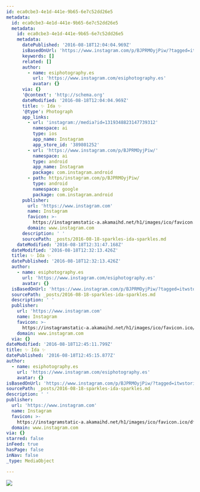 ```yaml
---
id: eca0cbe3-4e1d-441e-9b65-6e7c52dd26e5
metadata:
  id: eca0cbe3-4e1d-441e-9b65-6e7c52dd26e5
  metadata:
    id: eca0cbe3-4e1d-441e-9b65-6e7c52dd26e5
    metadata:
      datePublished: '2016-08-18T12:04:04.969Z'
      isBasedOnUrl: 'https://www.instagram.com/p/BJPRMOyjPiw/?tagged=itwstories'
      keywords: []
      related: []
      author:
        - name: esiphotography.es
          url: 'https://www.instagram.com/esiphotography.es'
          avatar: {}
      via: {}
      '@context': 'http://schema.org'
      dateModified: '2016-08-18T12:04:04.969Z'
      title: ✨ Ida ✨
      '@type': Photograph
      app_links:
        - url: 'instagram://media?id=1319348823147739312'
          namespace: ai
          type: ios
          app_name: Instagram
          app_store_id: '389801252'
        - url: 'https://www.instagram.com/p/BJPRMOyjPiw/'
          namespace: ai
          type: android
          app_name: Instagram
          package: com.instagram.android
        - path: https/instagram.com/p/BJPRMOyjPiw/
          type: android
          namespace: google
          package: com.instagram.android
      publisher:
        url: 'https://www.instagram.com'
        name: Instagram
        favicon: >-
          https://instagramstatic-a.akamaihd.net/h1/images/ico/favicon.ico/dfa85bb1fd63.ico
        domain: www.instagram.com
      description: ' '
      sourcePath: _posts/2016-08-18-sparkles-ida-sparkles.md
    dateModified: '2016-08-18T12:31:47.168Z'
  dateModified: '2016-08-18T12:32:13.426Z'
  title: ✨ Ida ✨
  datePublished: '2016-08-18T12:32:13.426Z'
  author:
    - name: esiphotography.es
      url: 'https://www.instagram.com/esiphotography.es'
      avatar: {}
  isBasedOnUrl: 'https://www.instagram.com/p/BJPRMOyjPiw/?tagged=itwstories'
  sourcePath: _posts/2016-08-18-sparkles-ida-sparkles.md
  description: ' '
  publisher:
    url: 'https://www.instagram.com'
    name: Instagram
    favicon: >-
      https://instagramstatic-a.akamaihd.net/h1/images/ico/favicon.ico/dfa85bb1fd63.ico
    domain: www.instagram.com
  via: {}
dateModified: '2016-08-18T12:45:11.799Z'
title: ✨ Ida ✨
datePublished: '2016-08-18T12:45:15.877Z'
author:
  - name: esiphotography.es
    url: 'https://www.instagram.com/esiphotography.es'
    avatar: {}
isBasedOnUrl: 'https://www.instagram.com/p/BJPRMOyjPiw/?tagged=itwstories'
sourcePath: _posts/2016-08-18-sparkles-ida-sparkles.md
description: ' '
publisher:
  url: 'https://www.instagram.com'
  name: Instagram
  favicon: >-
    https://instagramstatic-a.akamaihd.net/h1/images/ico/favicon.ico/dfa85bb1fd63.ico
  domain: www.instagram.com
via: {}
starred: false
inFeed: true
hasPage: false
inNav: false
_type: MediaObject

---
```

![ ](https://imgflo.herokuapp.com/graph/vahj1ThiexotieMo/51653d8beefeae94be59e10664d97ed4/croprotate.jpg?cropheight=441&cropwidth=640&degrees=0&input=https%3A%2F%2Fscontent.cdninstagram.com%2Ft51.2885-15%2Fs640x640%2Fsh0.08%2Fe35%2F14063686_1127936450595787_476320734_n.jpg%3Fig_cache_key%3DMTMxOTM0ODgyMzE0NzczOTMxMg%253D%253D.2&x=0&y=104)